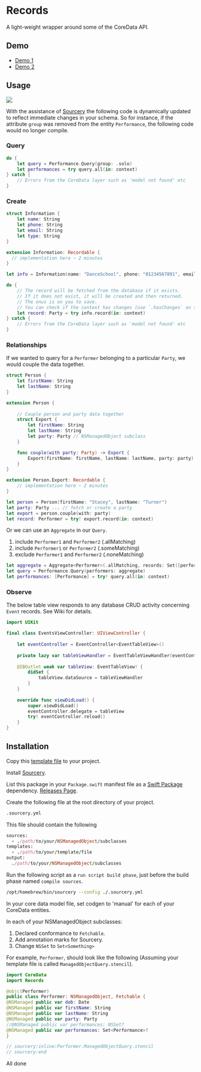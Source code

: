 # Records

A light-weight wrapper around some of the CoreData API.

## Demo

 - [Demo 1](https://github.com/nashysolutions/RecordsDemo1)
 - [Demo 2](https://github.com/nashysolutions/RecordsDemo2)

## Usage

![](https://user-images.githubusercontent.com/64097812/112747129-39648280-8fab-11eb-81eb-cd6482e5ddde.png)

With the assistance of [Sourcery](https://github.com/krzysztofzablocki/Sourcery) the following code is dynamically updated to reflect immediate changes in your schema. So for instance, if the attribute `group` was removed from the entity `Performance`, the following code would no longer compile.

### Query

```swift
do {
    let query = Performance.Query(group: .solo)
    let performances = try query.all(in: context)
} catch {
    // Errors from the CoreData layer such as 'model not found' etc
}
```

### Create

```swift
struct Information {
    let name: String
    let phone: String
    let email: String
    let type: String
}

extension Information: Recordable {
  // implementation here ~ 2 minutes
}

let info = Information(name: "DanceSchool", phone: "01234567891", email: "dance@school.com", type: "School")

do {
    // The record will be fetched from the database if it exists. 
    // If it does not exist, it will be created and then returned. 
    // The onus is on you to save. 
    // You can check if the context has changes (use `.hasChanges` on the context).
    let record: Party = try info.record(in: context)
} catch {
    // Errors from the CoreData layer such as 'model not found' etc
}
```

### Relationships

If we wanted to query for a `Performer` belonging to a particular `Party`, we would couple the data together.

```swift
struct Person {
    let firstName: String
    let lastName: String
}

extension Person {
  
    // Couple person and party data together
    struct Export {
        let firstName: String
        let lastName: String
        let party: Party // NSManagedObject subclass
    }

    func couple(with party: Party) -> Export {
        Export(firstName: firstName, lastName: lastName, party: party)
    }
}

extension Person.Export: Recordable {
    // implementation here ~ 2 minutes
}

let person = Person(firstName: "Stacey", lastName: "Turner")
let party: Party ... // fetch or create a party
let export = person.couple(with: party)
let record: Performer = try! export.record(in: context)
```

Or we can use an `Aggregate` in our `Query`.

1. include `Performer1` and `Performer2` (.allMatching)
2. include `Performer1` or `Performer2` (.someMatching)
3. exclude `Performer1` and `Performer2` (.noneMatching)

```swift
let aggregate = Aggregate<Performer>(.allMatching, records: Set([performer1, performer2]))
let query = Performance.Query(performers: aggregate)
let performances: [Performance] = try! query.all(in: context)
```

### Observe 

The below table view responds to any database CRUD activity concerning `Event` records. See Wiki for details.

```swift
import UIKit

final class EventsViewController: UIViewController {
    
    let eventController = EventController<EventTableView>() 
    
    private lazy var tableViewHandler = EventTableViewHandler(eventController)
    
    @IBOutlet weak var tableView: EventTableView! {
        didSet {
            tableView.dataSource = tableViewHandler
        }
    }
    
    override func viewDidLoad() {
        super.viewDidLoad()
        eventController.delegate = tableView
        try! eventController.reload()
    }
}
```

## Installation

Copy this [template file](https://github.com/nashysolutions/RecordsDemo1/blob/master/Performances/Database/Stencils/ManagedObjectQuery.stencil) to your project.

Install [Sourcery](https://github.com/krzysztofzablocki/Sourcery).

List this package in your `Package.swift` manifest file as a [Swift Package](https://swift.org/package-manager/) dependency. [Releases Page](https://github.com/nashysolutions/Records/releases).

Create the following file at the root directory of your project.

```bash
.sourcery.yml
```

This file should contain the following

```ruby
sources:
  - ./path/to/your/NSManagedObject/subclasses
templates:
  - ./path/to/your/template/file
output:
  ./path/to/your/NSManagedObject/subclasses
```

Run the following script as a `run script build phase`, just before the build phase named `compile sources`.

```bash
/opt/homebrew/bin/sourcery --config ./.sourcery.yml
```

In your core data model file, set codgen to 'manual' for each of your CoreData entities.

In each of your NSManagedObject subclasses:

1. Declared conformance to `Fetchable`.
2. Add annotation marks for Sourcery.
3. Change `NSSet` to `Set<Something>`

For example, `Performer`, should look like the following (Assuming your template file is called `ManagedObjectQuery.stencil`).

```swift
import CoreData
import Records

@objc(Performer)
public class Performer: NSManagedObject, Fetchable {
@NSManaged public var dob: Date
@NSManaged public var firstName: String
@NSManaged public var lastName: String
@NSManaged public var party: Party
//@NSManaged public var performances: NSSet?
@NSManaged public var performances: Set<Performance>?
}

// sourcery:inline:Performer.ManagedObjectQuery.stencil
// sourcery:end
```

All done
